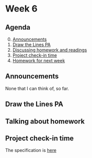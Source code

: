 # Week 6

## Agenda
0. [Announcements](#announcements)
1. [Draw the Lines PA](#guest)
2. [Discussing homework and readings](#readings)
3. [Project check-in time](#project)
4. [Homework for next week](#homework)

## <span id="announcements">Announcements</span>

None that I can think of, so far.

## <span id="guest">Draw the Lines PA</span>

## <span id="readings">Talking about homework</span>

## <span id="project">Project check-in time</span>

The specification is [here](../files/map_mini_project_specification.md)
